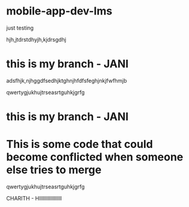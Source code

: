 # mobile-app-dev-lms

just testing



hjh,jtdrstdhyjh,kjdrsgdhj

# this is my branch - JANI

adsfhjk,njhggdfsedhjktghnjhfdfsfeghjnkjfwfhmjb




qwertygjukhujtrseasrtguhkjgrfg


# this is my branch - JANI

# This is some code that could become conflicted when someone else tries to merge


qwertygjukhujtrseasrtguhkjgrfg

CHARITH - HIIIIIIIIIIIIIIII

